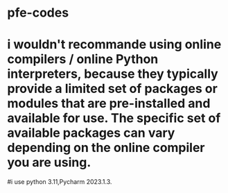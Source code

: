 # pfe-codes
# i wouldn't recommande using online compilers / online Python interpreters, because they typically provide a limited set of packages or modules that are pre-installed and available for use. The specific set of available packages can vary depending on the online compiler you are using.
#i use python 3.11,Pycharm 2023.1.3.
